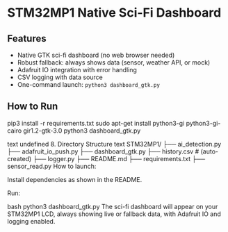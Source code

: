 # STM32MP1 Native Sci-Fi Dashboard

## Features
- Native GTK sci-fi dashboard (no web browser needed)
- Robust fallback: always shows data (sensor, weather API, or mock)
- Adafruit IO integration with error handling
- CSV logging with data source
- One-command launch: `python3 dashboard_gtk.py`

## How to Run
pip3 install -r requirements.txt
sudo apt-get install python3-gi python3-gi-cairo gir1.2-gtk-3.0
python3 dashboard_gtk.py

text
undefined
8. Directory Structure
text
STM32MP1/
├── ai_detection.py
├── adafruit_io_push.py
├── dashboard_gtk.py
├── history.csv               # (auto-created)
├── logger.py
├── README.md
├── requirements.txt
├── sensor_read.py
How to launch:

Install dependencies as shown in the README.

Run:

bash
python3 dashboard_gtk.py
The sci-fi dashboard will appear on your STM32MP1 LCD, always showing live or fallback data, with Adafruit IO and logging enabled.
